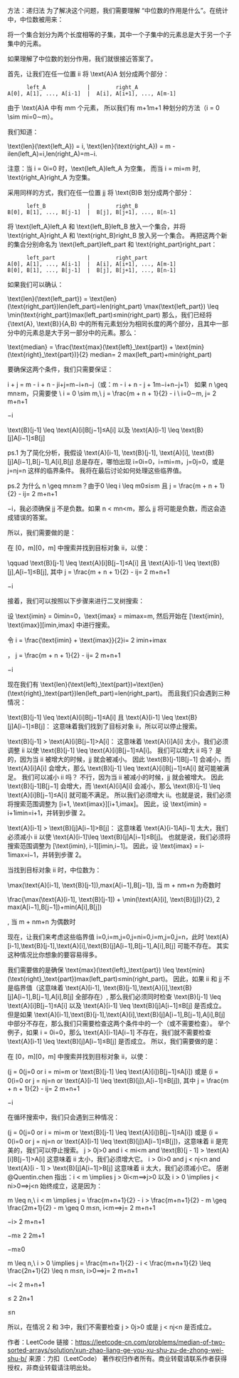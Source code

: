 方法：递归法
为了解决这个问题，我们需要理解 “中位数的作用是什么”。在统计中，中位数被用来：

将一个集合划分为两个长度相等的子集，其中一个子集中的元素总是大于另一个子集中的元素。

如果理解了中位数的划分作用，我们就很接近答案了。

首先，让我们在任一位置 ii 将 \text{A}A 划分成两个部分：

          left_A             |        right_A
    A[0], A[1], ..., A[i-1]  |  A[i], A[i+1], ..., A[m-1]
由于 \text{A}A 中有 mm 个元素， 所以我们有 m+1m+1 种划分的方法（i = 0 \sim mi=0∼m）。

我们知道：

\text{len}(\text{left\_A}) = i, \text{len}(\text{right\_A}) = m - ilen(left_A)=i,len(right_A)=m−i.

注意：当 i = 0i=0 时，\text{left\_A}left_A 为空集， 而当 i = mi=m 时, \text{right\_A}right_A 为空集。

采用同样的方式，我们在任一位置 jj 将 \text{B}B 划分成两个部分：

          left_B             |        right_B
    B[0], B[1], ..., B[j-1]  |  B[j], B[j+1], ..., B[n-1]
将 \text{left\_A}left_A 和 \text{left\_B}left_B 放入一个集合，并将 \text{right\_A}right_A 和 \text{right\_B}right_B 放入另一个集合。 再把这两个新的集合分别命名为 \text{left\_part}left_part 和 \text{right\_part}right_part：

          left_part          |        right_part
    A[0], A[1], ..., A[i-1]  |  A[i], A[i+1], ..., A[m-1]
    B[0], B[1], ..., B[j-1]  |  B[j], B[j+1], ..., B[n-1]
如果我们可以确认：

\text{len}(\text{left\_part}) = \text{len}(\text{right\_part})len(left_part)=len(right_part)
\max(\text{left\_part}) \leq \min(\text{right\_part})max(left_part)≤min(right_part)
那么，我们已经将 \{\text{A}, \text{B}\}{A,B} 中的所有元素划分为相同长度的两个部分，且其中一部分中的元素总是大于另一部分中的元素。那么：

\text{median} = \frac{\text{max}(\text{left}\_\text{part}) + \text{min}(\text{right}\_\text{part})}{2}
median= 
2
max(left_part)+min(right_part)
	


要确保这两个条件，我们只需要保证：

i + j = m - i + n - ji+j=m−i+n−j（或：m - i + n - j + 1m−i+n−j+1）
如果 n \geq mn≥m，只需要使 \ i = 0 \sim m,\ j = \frac{m + n + 1}{2} - i \\ i=0∼m, j= 
2
m+n+1
	
 −i

\text{B}[j-1] \leq \text{A}[i]B[j−1]≤A[i] 以及 \text{A}[i-1] \leq \text{B}[j]A[i−1]≤B[j]

ps.1 为了简化分析，我假设 \text{A}[i-1], \text{B}[j-1], \text{A}[i], \text{B}[j]A[i−1],B[j−1],A[i],B[j] 总是存在，哪怕出现 i=0i=0，i=mi=m，j=0j=0，或是 j=nj=n 这样的临界条件。
我将在最后讨论如何处理这些临界值。

ps.2 为什么 n \geq mn≥m？由于0 \leq i \leq m0≤i≤m 且 j = \frac{m + n + 1}{2} - ij= 
2
m+n+1
	
 −i，我必须确保 jj 不是负数。如果 n < mn<m，那么 jj 将可能是负数，而这会造成错误的答案。

所以，我们需要做的是：

在 [0，m][0，m] 中搜索并找到目标对象 ii，以使：

\qquad \text{B}[j-1] \leq \text{A}[i]B[j−1]≤A[i] 且 \text{A}[i-1] \leq \text{B}[j],A[i−1]≤B[j], 其中 j = \frac{m + n + 1}{2} - ij= 
2
m+n+1
	
 −i

接着，我们可以按照以下步骤来进行二叉树搜索：

设 \text{imin} = 0imin=0，\text{imax} = mimax=m, 然后开始在 [\text{imin}, \text{imax}][imin,imax] 中进行搜索。

令 i = \frac{\text{imin} + \text{imax}}{2}i= 
2
imin+imax
	
 ， j = \frac{m + n + 1}{2} - ij= 
2
m+n+1
	
 −i

现在我们有 \text{len}(\text{left}\_\text{part})=\text{len}(\text{right}\_\text{part})len(left_part)=len(right_part)。 而且我们只会遇到三种情况：

\text{B}[j-1] \leq \text{A}[i]B[j−1]≤A[i] 且 \text{A}[i-1] \leq \text{B}[j]A[i−1]≤B[j]：
这意味着我们找到了目标对象 ii，所以可以停止搜索。

\text{B}[j-1] > \text{A}[i]B[j−1]>A[i]：
这意味着 \text{A}[i]A[i] 太小，我们必须调整 ii 以使 \text{B}[j-1] \leq \text{A}[i]B[j−1]≤A[i]。
我们可以增大 ii 吗？
      是的，因为当 ii 被增大的时候，jj 就会被减小。
      因此 \text{B}[j-1]B[j−1] 会减小，而 \text{A}[i]A[i] 会增大，那么 \text{B}[j-1] \leq \text{A}[i]B[j−1]≤A[i] 就可能被满足。
我们可以减小 ii 吗？
      不行，因为当 ii 被减小的时候，jj 就会被增大。
      因此 \text{B}[j-1]B[j−1] 会增大，而 \text{A}[i]A[i] 会减小，那么 \text{B}[j-1] \leq \text{A}[i]B[j−1]≤A[i] 就可能不满足。
所以我们必须增大 ii。也就是说，我们必须将搜索范围调整为 [i+1, \text{imax}][i+1,imax]。
因此，设 \text{imin} = i+1imin=i+1，并转到步骤 2。

\text{A}[i-1] > \text{B}[j]A[i−1]>B[j]：
这意味着 \text{A}[i-1]A[i−1] 太大，我们必须减小 ii 以使 \text{A}[i-1]\leq \text{B}[j]A[i−1]≤B[j]。
也就是说，我们必须将搜索范围调整为 [\text{imin}, i-1][imin,i−1]。
因此，设 \text{imax} = i-1imax=i−1，并转到步骤 2。

当找到目标对象 ii 时，中位数为：

\max(\text{A}[i-1], \text{B}[j-1]),max(A[i−1],B[j−1]), 当 m + nm+n 为奇数时

\frac{\max(\text{A}[i-1], \text{B}[j-1]) + \min(\text{A}[i], \text{B}[j])}{2}, 
2
max(A[i−1],B[j−1])+min(A[i],B[j])
	
 , 当 m + nm+n 为偶数时

现在，让我们来考虑这些临界值 i=0,i=m,j=0,j=ni=0,i=m,j=0,j=n，此时 \text{A}[i-1],\text{B}[j-1],\text{A}[i],\text{B}[j]A[i−1],B[j−1],A[i],B[j] 可能不存在。
其实这种情况比你想象的要容易得多。

我们需要做的是确保 \text{max}(\text{left}\_\text{part}) \leq \text{min}(\text{right}\_\text{part})max(left_part)≤min(right_part)。 因此，如果 ii 和 jj 不是临界值（这意味着 \text{A}[i-1], \text{B}[j-1],\text{A}[i],\text{B}[j]A[i−1],B[j−1],A[i],B[j] 全部存在）, 那么我们必须同时检查 \text{B}[j-1] \leq \text{A}[i]B[j−1]≤A[i] 以及 \text{A}[i-1] \leq \text{B}[j]A[i−1]≤B[j] 是否成立。
但是如果 \text{A}[i-1],\text{B}[j-1],\text{A}[i],\text{B}[j]A[i−1],B[j−1],A[i],B[j] 中部分不存在，那么我们只需要检查这两个条件中的一个（或不需要检查）。
举个例子，如果 i = 0i=0，那么 \text{A}[i-1]A[i−1] 不存在，我们就不需要检查 \text{A}[i-1] \leq \text{B}[j]A[i−1]≤B[j] 是否成立。
所以，我们需要做的是：

在 [0，m][0，m] 中搜索并找到目标对象 ii，以使：

(j = 0(j=0 or i = mi=m or \text{B}[j-1] \leq \text{A}[i])B[j−1]≤A[i]) 或是
(i = 0(i=0 or j = nj=n or \text{A}[i-1] \leq \text{B}[j]),A[i−1]≤B[j]), 其中 j = \frac{m + n + 1}{2} - ij= 
2
m+n+1
	
 −i

在循环搜索中，我们只会遇到三种情况：

(j = 0(j=0 or i = mi=m or \text{B}[j-1] \leq \text{A}[i])B[j−1]≤A[i]) 或是 (i = 0(i=0 or j = nj=n or \text{A}[i-1] \leq \text{B}[j])A[i−1]≤B[j])，这意味着 ii 是完美的，我们可以停止搜索。
j > 0j>0 and i < mi<m and \text{B}[j - 1] > \text{A}[i]B[j−1]>A[i] 这意味着 ii 太小，我们必须增大它。
i > 0i>0 and j < nj<n and \text{A}[i - 1] > \text{B}[j]A[i−1]>B[j] 这意味着 ii 太大，我们必须减小它。
感谢 @Quentin.chen 指出：i < m \implies j > 0i<m⟹j>0 以及 i > 0 \implies j < ni>0⟹j<n 始终成立，这是因为：

m \leq n,\ i < m \implies j = \frac{m+n+1}{2} - i > \frac{m+n+1}{2} - m \geq \frac{2m+1}{2} - m \geq 0
m≤n, i<m⟹j= 
2
m+n+1
	
 −i> 
2
m+n+1
	
 −m≥ 
2
2m+1
	
 −m≥0

m \leq n,\ i > 0 \implies j = \frac{m+n+1}{2} - i < \frac{m+n+1}{2} \leq \frac{2n+1}{2} \leq n
m≤n, i>0⟹j= 
2
m+n+1
	
 −i< 
2
m+n+1
	
 ≤ 
2
2n+1
	
 ≤n

所以，在情况 2 和 3中，我们不需要检查 j > 0j>0 或是 j < nj<n 是否成立。

作者：LeetCode
链接：https://leetcode-cn.com/problems/median-of-two-sorted-arrays/solution/xun-zhao-liang-ge-you-xu-shu-zu-de-zhong-wei-shu-b/
来源：力扣（LeetCode）
著作权归作者所有。商业转载请联系作者获得授权，非商业转载请注明出处。